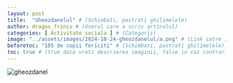 ```yaml
---
layout: post
title:  "Gheozdanelul" # (Schimbati, pastrati ghilimelele)
author: dragos_frincu # (Userul care a scris articolul)
categories: [ Activitate sociala ] # (Categorii)
image: "../assets/images/2024-10-24-gheozdanelul/a.png" # (Link catre imagine, pastrati ghilimelele)
beforetoc: "185 de copii fericiti" # (Schimbati, pastrati ghilimelele)
toc: true # (true daca vreti descrierea imaginii, false in caz contrar)
---
```

![gheozdanel](../assets/images/2024-10-24-gheozdanelul/b.png)

